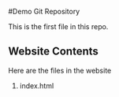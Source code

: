 #Demo Git Repository

This is the first file in this repo.

## Website Contents

Here are the files in the website

1. index.html
